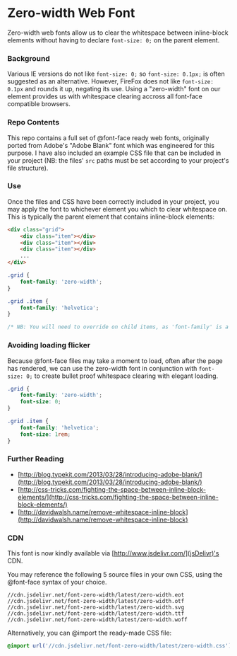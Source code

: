Zero-width Web Font
=========

Zero-width web fonts allow us to clear the whitespace between inline-block elements without having to declare `font-size: 0;` on the parent element.

### Background

Various IE versions do not like `font-size: 0;` so `font-size: 0.1px;` is often suggested as an alternative. However, FireFox does not like `font-size: 0.1px` and rounds it up, negating its use. Using a "zero-width" font on our element provides us with whitespace clearing accross all font-face compatible browsers.

### Repo Contents

This repo contains a full set of @font-face ready web fonts, originally ported from Adobe's "Adobe Blank" font which was engineered for this purpose. I have also included an example CSS file that can be included in your project (NB: the files' `src` paths must be set according to your project's file structure).

### Use

Once the files and CSS have been correctly included in your project, you may apply the font to whichever element you which to clear whitespace on. This is typically the parent element that contains inline-block elements:

```html
<div class="grid">
	<div class="item"></div>
	<div class="item"></div>
	<div class="item"></div>
	...
</div>
```

```css
.grid {
	font-family: 'zero-width';
}

.grid .item {
	font-family: 'helvetica'; 
}

/* NB: You will need to override on child items, as 'font-family' is a cascading property */
```

### Avoiding loading flicker

Because @font-face files may take a moment to load, often after the page has rendered, we can use the zero-width font in conjunction with `font-size: 0;` to create bullet proof whitespace clearing with elegant loading.

```css
.grid {
	font-family: 'zero-width';
	font-size: 0;
}

.grid .item {
	font-family: 'helvetica';
	font-size: 1rem; 
}
```

### Further Reading

- [http://blog.typekit.com/2013/03/28/introducing-adobe-blank/](http://blog.typekit.com/2013/03/28/introducing-adobe-blank/)
- [http://css-tricks.com/fighting-the-space-between-inline-block-elements/](http://css-tricks.com/fighting-the-space-between-inline-block-elements/)
- [http://davidwalsh.name/remove-whitespace-inline-block](http://davidwalsh.name/remove-whitespace-inline-block)

### CDN

This font is now kindly available via [http://www.jsdelivr.com/](jsDelivr)'s CDN.

You may reference the following 5 source files in your own CSS, using the @font-face syntax of your choice.

```
//cdn.jsdelivr.net/font-zero-width/latest/zero-width.eot
//cdn.jsdelivr.net/font-zero-width/latest/zero-width.otf
//cdn.jsdelivr.net/font-zero-width/latest/zero-width.svg
//cdn.jsdelivr.net/font-zero-width/latest/zero-width.ttf
//cdn.jsdelivr.net/font-zero-width/latest/zero-width.woff
```

Alternatively, you can @import the ready-made CSS file:

```css
@import url('//cdn.jsdelivr.net/font-zero-width/latest/zero-width.css');
```

